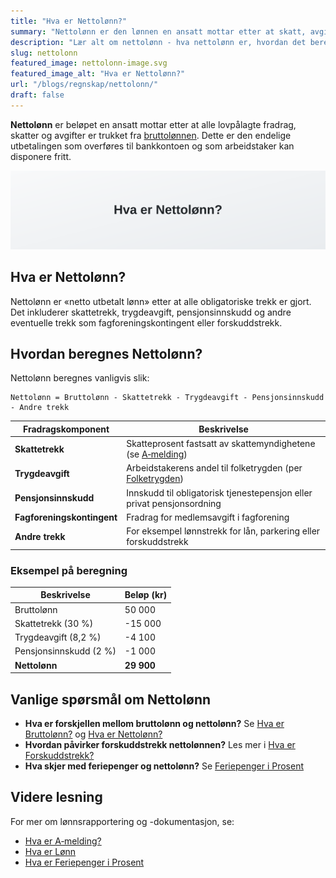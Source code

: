 ```yaml
---
title: "Hva er Nettolønn?"
summary: "Nettolønn er den lønnen en ansatt mottar etter at skatt, avgifter og andre fradrag er trukket fra bruttolønnen."
description: "Lær alt om nettolønn - hva nettolønn er, hvordan det beregnes, vanlige fradrag og praktiske eksempler. En komplett guide til nettolønn i norsk regnskap."
slug: nettolonn
featured_image: nettolonn-image.svg
featured_image_alt: "Hva er Nettolønn?"
url: "/blogs/regnskap/nettolonn/"
draft: false
---
```


**Nettolønn** er beløpet en ansatt mottar etter at alle lovpålagte fradrag, skatter og avgifter er trukket fra [bruttolønnen](/blogs/regnskap/hva-er-bruttolonn "Hva er Bruttolønn? Definisjon, Beregning og Praktisk Anvendelse"). Dette er den endelige utbetalingen som overføres til bankkontoen og som arbeidstaker kan disponere fritt.

![Hva er Nettolønn?](nettolonn-image.svg)

## Hva er Nettolønn?

Nettolønn er «netto utbetalt lønn» etter at alle obligatoriske trekk er gjort. Det inkluderer skattetrekk, trygdeavgift, pensjonsinnskudd og andre eventuelle trekk som fagforeningskontingent eller forskuddstrekk.

## Hvordan beregnes Nettolønn?

Nettolønn beregnes vanligvis slik:

```
Nettolønn = Bruttolønn - Skattetrekk - Trygdeavgift - Pensjonsinnskudd - Andre trekk
```

| Fradragskomponent           | Beskrivelse                                                                                                         |
|-----------------------------|---------------------------------------------------------------------------------------------------------------------|
| **Skattetrekk**             | Skatteprosent fastsatt av skattemyndighetene (se [A‑melding](/blogs/regnskap/hva-er-a-melding "Hva er A‑melding? Komplett Guide til Innlevering og Frister")) |
| **Trygdeavgift**            | Arbeidstakerens andel til folketrygden (per [Folketrygden](/blogs/regnskap/hva-er-folketrygden "Hva er Folketrygden? En oversikt over trygdeordninger"))        |
| **Pensjonsinnskudd**        | Innskudd til obligatorisk tjenestepensjon eller privat pensjonsordning                                               |
| **Fagforeningskontingent**  | Fradrag for medlemsavgift i fagforening                                                                              |
| **Andre trekk**             | For eksempel lønnstrekk for lån, parkering eller forskuddstrekk                                                     |

### Eksempel på beregning

| Beskrivelse                 | Beløp (kr)                                                                                                          |
|-----------------------------|---------------------------------------------------------------------------------------------------------------------|
| Bruttolønn                  | 50 000                                                                                                              |
| Skattetrekk (30 %)          | -15 000                                                                                                             |
| Trygdeavgift (8,2 %)        | -4 100                                                                                                              |
| Pensjonsinnskudd (2 %)      | -1 000                                                                                                              |
| **Nettolønn**               | **29 900**                                                                                                          |

## Vanlige spørsmål om Nettolønn

* **Hva er forskjellen mellom bruttolønn og nettolønn?** Se [Hva er Bruttolønn?](/blogs/regnskap/hva-er-bruttolonn "Hva er Bruttolønn? Definisjon, Beregning og Praktisk Anvendelse") og [Hva er Nettolønn?](/blogs/regnskap/nettolonn "Hva er Nettolønn? Definisjon, Beregning og Praktisk Eksempler")
* **Hvordan påvirker forskuddstrekk nettolønnen?** Les mer i [Hva er Forskuddstrekk?](/blogs/regnskap/hva-er-forskuddstrekk "Hva er Forskuddstrekk? Oversikt og Prosess for Arbeidsgivere")
* **Hva skjer med feriepenger og nettolønn?** Se [Feriepenger i Prosent](/blogs/regnskap/feriepenger-i-prosent "Feriepenger i Prosent: Beregning og Utbetaling")

## Videre lesning

For mer om lønnsrapportering og -dokumentasjon, se:

* [Hva er A‑melding?](/blogs/regnskap/hva-er-a-melding "Hva er A‑melding? Komplett Guide til Innlevering og Frister")
* [Hva er Lønn](/blogs/regnskap/hva-er-lonn "Hva er Lønn i Regnskap? Komplett Guide til Lønnsformer, Beregning og Regnskapsføring")
* [Hva er Feriepenger i Prosent](/blogs/regnskap/feriepenger-i-prosent "Feriepenger i Prosent: Beregning og Utbetaling")
